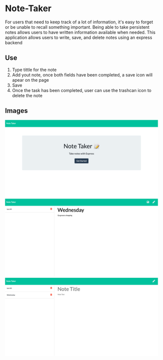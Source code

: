 # Note-Taker

For users that need to keep track of a lot of information, it's easy to forget or be unable to recall something important. Being able to take persistent notes allows users to have written information available when needed. This application allows users to write, save, and delete notes using an express backend

## Use
1. Type tittle for the note
2. Add yout note, once both fields have been completed, a save icon will apear on the page
3. Save
4. Once the task has been completed, user can use the trashcan icon to delete the note

## Images

![home](/images/home.jpg)
![input](/images/input.jpg)
![saved](/images/saved.jpg)